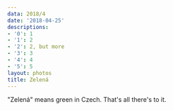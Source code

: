 ```yaml
---
data: 2018/4
date: '2018-04-25'
descriptions:
- '0': 1
- '1': 2
- '2': 2, but more
- '3': 3
- '4': 4
- '5': 5
layout: photos
title: Zelená
---
```


"Zelená" means green in Czech. That's all there's to it.